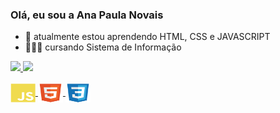 ### Olá, eu sou a Ana Paula Novais 

- 🌱  atualmente estou aprendendo HTML, CSS e JAVASCRIPT
- 👩🏻‍🎓  cursando Sistema de Informação

<div>
  <a href="https://github.com/anapsn">
  <img height="180em" src="https://github-readme-stats.vercel.app/api?username=anapsn&show_icons=true&theme=dracula&include_all_commits=true&count_private=true"/>
  <img height="180em" src="https://github-readme-stats.vercel.app/api/top-langs/?username=anapsn&layout=compact&langs_count=16&theme=dracula"/>
</div>
  <div style="display: inline_block"><br>
  <img align="center" alt="Ana-Js" height="30" width="40" src="https://raw.githubusercontent.com/devicons/devicon/master/icons/javascript/javascript-plain.svg">
  <img align="center" alt="Ana-HTML" height="30" width="40" src="https://raw.githubusercontent.com/devicons/devicon/master/icons/html5/html5-original.svg">
  <img align="center" alt="Ana-CSS" height="30" width="40" src="https://raw.githubusercontent.com/devicons/devicon/master/icons/css3/css3-original.svg">
  </div>
 
